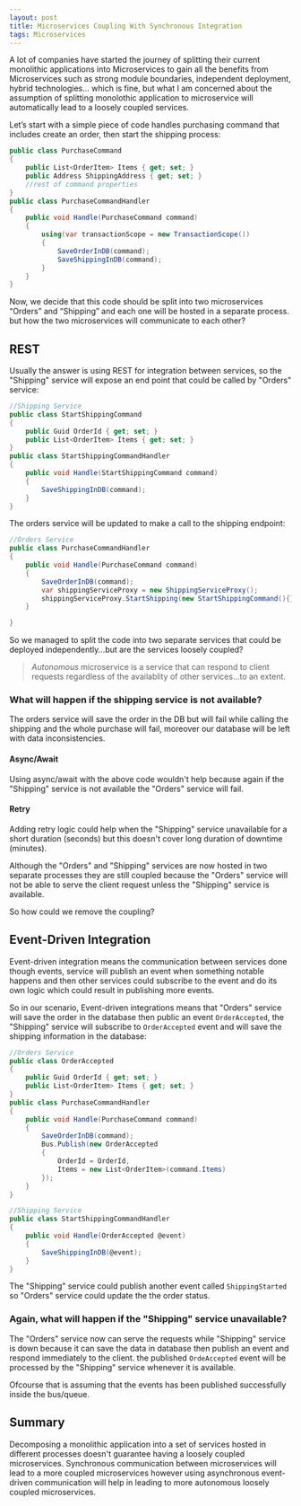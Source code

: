 ```yaml
---
layout: post
title: Microservices Coupling With Synchronous Integration
tags: Microservices
---
```


A lot of companies have started the journey of splitting their current monolithic applications into Microservices to gain all the benefits from Microservices such as strong module boundaries, independent deployment, hybrid technologies... which is fine, but what I am concerned about the assumption of splitting monolothic application to microservice will automatically lead to a loosely coupled services.

Let’s start with a simple piece of code handles purchasing command that includes create an order, then start the shipping process:

```csharp
public class PurchaseCommand
{
    public List<OrderItem> Items { get; set; }
    public Address ShippingAddress { get; set; }
    //rest of command properties
}
public class PurchaseCommandHandler
{
    public void Handle(PurchaseCommand command)
    {
        using(var transactionScope = new TransactionScope())
        {
            SaveOrderInDB(command);
            SaveShippingInDB(command);
        }
    }
}
```

Now, we decide that this code should be split into two microservices “Orders” and “Shipping” and each one will be hosted in a separate process. but how the two microservices will communicate to each other?

## REST
Usually the answer is using REST for integration between services, so the "Shipping" service will expose an end point that could be called by "Orders" service:

```csharp
//Shipping Service
public class StartShippingCommand
{
    public Guid OrderId { get; set; }
    public List<OrderItem> Items { get; set; }
}
public class StartShippingCommandHandler
{
    public void Handle(StartShippingCommand command)
    {
        SaveShippingInDB(command);
    }
}
```

The orders service will be updated to make a call to the shipping endpoint:

```csharp
//Orders Service
public class PurchaseCommandHandler
{
    public void Handle(PurchaseCommand command)
    {
        SaveOrderInDB(command);
        var shippingServiceProxy = new ShippingServiceProxy();
        shippingServiceProxy.StartShipping(new StartShippingCommand(){});
    }

}
```

So we managed to split the code into two separate services that could be deployed independently...but are the services loosely coupled?

> *Autonomous* microservice is a service that can respond to client requests regardless of the availablity of other services...to an extent.


### What will happen if the shipping service is not available?
The orders service will save the order in the DB but will fail while calling the shipping and the whole purchase will fail, moreover our database will be left with data inconsistencies.

#### Async/Await
Using async/await with the above code wouldn't help because again if the "Shipping" service is not available the "Orders" service will fail.

#### Retry
Adding retry logic could help when the "Shipping" service unavailable for a short duration (seconds) but this doesn't cover long duration of downtime (minutes).


Although the "Orders" and "Shipping" services are now hosted in two separate processes they are still coupled because the "Orders" service will not be able to serve the client request unless the "Shipping" service is available.

So how could we remove the coupling?

## Event-Driven Integration
Event-driven integration means the communication between services done though events, service will publish an event when something notable happens and then other services could subscribe to the event and do its own logic which could result in publishing more events.

So in our scenario, Event-driven integrations means that "Orders" service will save the order in the database then public an event `OrderAccepted`, the "Shipping" service will subscribe to `OrderAccepted` event and will save the shipping information in the database:

```csharp
//Orders Service
public class OrderAccepted
{
    public Guid OrderId { get; set; }
    public List<OrderItem> Items { get; set; }
}
public class PurchaseCommandHandler
{
    public void Handle(PurchaseCommand command)
    {
        SaveOrderInDB(command);
        Bus.Publish(new OrderAccepted
        {
            OrderId = OrderId, 
            Items = new List<OrderItem>(command.Items)
        });
    }
}

//Shipping Service
public class StartShippingCommandHandler
{
    public void Handle(OrderAccepted @event)
    {
        SaveShippingInDB(@event);
    }
}
```

The "Shipping" service could publish another event called `ShippingStarted` so "Orders" service could update the the order status.

### Again, what will happen if the "Shipping" service unavailable?
The "Orders" service now can serve the requests while "Shipping" service is down because it can save the data in database then publish an event and respond immediately to the client. the published `OrdeAccepted` event will be processed by the "Shipping" service whenever it is available.

Ofcourse that is assuming that the events has been published successfully inside the bus/queue.

## Summary
Decomposing a monolithic application into a set of services hosted in different processes doesn't guarantee having a loosely coupled microservices. Synchronous communication between microservices will lead to a more coupled microservices however using asynchronous event-driven communication will help in leading to more autonomous loosely coupled microservices.